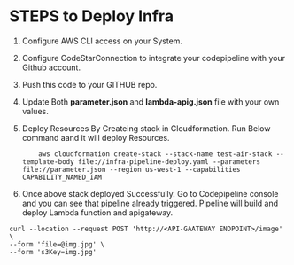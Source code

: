 # STEPS to Deploy  Infra

1. Configure AWS CLI access on your System.

2. Configure CodeStarConnection to integrate your codepipeline with your Github account.

3. Push this code to your GITHUB repo.

4. Update Both **parameter.json** and **lambda-apig.json** file with your own values.

5. Deploy Resources By Createing stack in Cloudformation. Run Below command aand it will deploy Resources.

    ```
        aws cloudformation create-stack --stack-name test-air-stack --template-body file://infra-pipeline-deploy.yaml --parameters file://parameter.json --region us-west-1 --capabilities CAPABILITY_NAMED_IAM
    ```

6. Once above stack deployed Successfully. Go to Codepipeline console and you can see that pipeline already triggered. Pipeline will build and deploy Lambda function and apigateway.


```
curl --location --request POST 'http://<API-GAATEWAY ENDPOINT>/image' \
--form 'file=@img.jpg' \
--form 's3Key=img.jpg'
```
